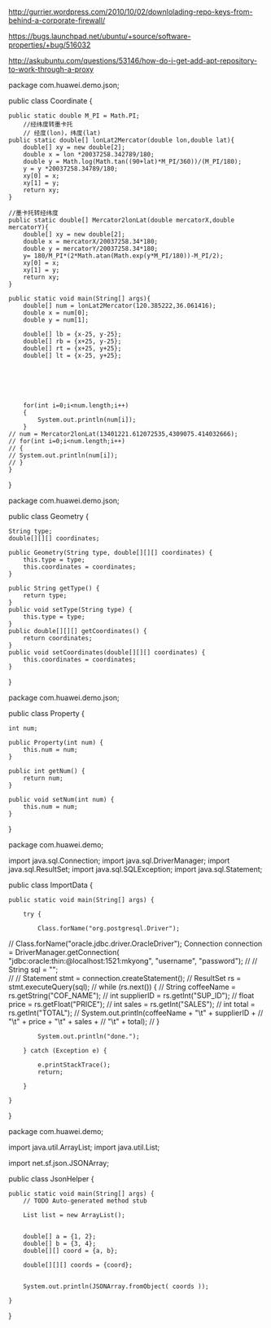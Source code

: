 
http://gurrier.wordpress.com/2010/10/02/downlolading-repo-keys-from-behind-a-corporate-firewall/

https://bugs.launchpad.net/ubuntu/+source/software-properties/+bug/516032

http://askubuntu.com/questions/53146/how-do-i-get-add-apt-repository-to-work-through-a-proxy

package com.huawei.demo.json;

public class Coordinate {

	public static double M_PI = Math.PI;
		//经纬度转墨卡托
		// 经度(lon)，纬度(lat)
	public static double[] lonLat2Mercator(double lon,double lat){
		double[] xy = new double[2];
		double x = lon *20037258.342789/180;
		double y = Math.log(Math.tan((90+lat)*M_PI/360))/(M_PI/180);
		y = y *20037258.34789/180;
		xy[0] = x;
		xy[1] = y;
		return xy;
	}
	
	//墨卡托转经纬度
	public static double[] Mercator2lonLat(double mercatorX,double mercatorY){
		double[] xy = new double[2];
		double x = mercatorX/20037258.34*180;
		double y = mercatorY/20037258.34*180;
		y= 180/M_PI*(2*Math.atan(Math.exp(y*M_PI/180))-M_PI/2);
		xy[0] = x;
		xy[1] = y;
		return xy;
	}
	
	public static void main(String[] args){
		double[] num = lonLat2Mercator(120.385222,36.061416);
		double x = num[0];
		double y = num[1];
		
		double[] lb = {x-25, y-25};
		double[] rb = {x+25, y-25};
		double[] rt = {x+25, y+25};
		double[] lt = {x-25, y+25};
		
		
		
		
		
		
		for(int i=0;i<num.length;i++)
		{
			System.out.println(num[i]);
		}
	// num = Mercator2lonLat(13401221.612072535,4309075.414032666);
	// for(int i=0;i<num.length;i++)
	// {
	// System.out.println(num[i]);
	// }
	}

}



package com.huawei.demo.json;

public class Geometry {
	
	String type;
	double[][][] coordinates;
	
	public Geometry(String type, double[][][] coordinates) {
		this.type = type;
		this.coordinates = coordinates;
	}
	
	public String getType() {
		return type;
	}
	public void setType(String type) {
		this.type = type;
	}
	public double[][][] getCoordinates() {
		return coordinates;
	}
	public void setCoordinates(double[][][] coordinates) {
		this.coordinates = coordinates;
	}
	

}

package com.huawei.demo.json;

public class Property {
	
	int num;
	
	public Property(int num) {
		this.num = num;
	}

	public int getNum() {
		return num;
	}

	public void setNum(int num) {
		this.num = num;
	}
	
	

}


package com.huawei.demo;


import java.sql.Connection;
import java.sql.DriverManager;
import java.sql.ResultSet;
import java.sql.SQLException;
import java.sql.Statement;

public class ImportData {

	public static void main(String[] args) {
		
		try {
			 
			Class.forName("org.postgresql.Driver");
//			Class.forName("oracle.jdbc.driver.OracleDriver");
			Connection connection = DriverManager.getConnection(
					"jdbc:oracle:thin:@localhost:1521:mkyong", "username",
					"password");
//
//			String sql = "";  
//
//			Statement stmt = connection.createStatement();
//	        ResultSet rs = stmt.executeQuery(sql);
//	        while (rs.next()) {
//	            String coffeeName = rs.getString("COF_NAME");
//	            int supplierID = rs.getInt("SUP_ID");
//	            float price = rs.getFloat("PRICE");
//	            int sales = rs.getInt("SALES");
//	            int total = rs.getInt("TOTAL");
//	            System.out.println(coffeeName + "\t" + supplierID +
//	                               "\t" + price + "\t" + sales +
//	                               "\t" + total);
//        	}
			
			System.out.println("done.");

		} catch (Exception e) {
 
			e.printStackTrace();
			return;
 
		}

	}
	
}



package com.huawei.demo;

import java.util.ArrayList;
import java.util.List;

import net.sf.json.JSONArray;

public class JsonHelper {

	public static void main(String[] args) {
		// TODO Auto-generated method stub
		
		List list = new ArrayList();
		
		
		double[] a = {1, 2};
		double[] b = {3, 4};
		double[][] coord = {a, b};
		
		double[][][] coords = {coord};
		
		
		System.out.println(JSONArray.fromObject( coords ));
		
	}

}


